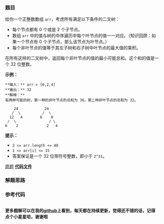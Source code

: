 ### 题目
给你一个正整数数组 `arr`，考虑所有满足以下条件的二叉树：

  * 每个节点都有 0 个或是 2 个子节点。
  * 数组 `arr` 中的值与树的中序遍历中每个叶节点的值一一对应。（知识回顾：如果一个节点有 0 个子节点，那么该节点为叶节点。）
  * 每个非叶节点的值等于其左子树和右子树中叶节点的最大值的乘积。

在所有这样的二叉树中，返回每个非叶节点的值的最小可能总和。这个和的值是一个 32 位整数。



**示例：**

    
    
    **输入：** arr = [6,2,4]
    **输出：** 32
    **解释：**
    有两种可能的树，第一种的非叶节点的总和为 36，第二种非叶节点的总和为 32。
    
        24            24
       /  \          /  \
      12   4        6    8
     /  \               / \
    6    2             2   4



**提示：**

  * `2 <= arr.length <= 40`
  * `1 <= arr[i] <= 15`
  * 答案保证是一个 32 位带符号整数，即小于 `2^31`。

[原题](https://leetcode-cn.com/problems/minimum-cost-tree-from-leaf-values/)    **[代码文件]()**


### 解题思路




### 参考代码

```go


```




**更多题解可以在我的[github](https://github.com/LZH139/leetcode_Go)上看到，每天都在持续更新，觉得还不错的话，记得点个小星星哈，谢谢啦**
